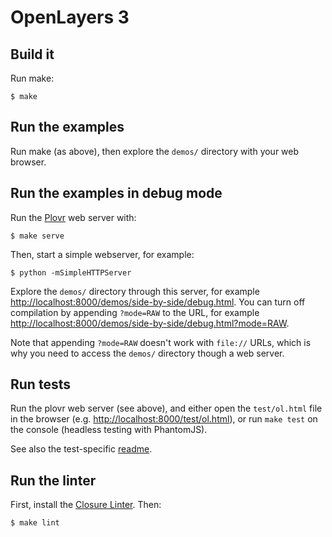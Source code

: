 # OpenLayers 3

## Build it

Run make:

    $ make

## Run the examples

Run make (as above), then explore the `demos/` directory with your web browser.

## Run the examples in debug mode

Run the [Plovr](http://plovr.com/) web server with:

    $ make serve

Then, start a simple webserver, for example:

    $ python -mSimpleHTTPServer

Explore the `demos/` directory through this server, for example <http://localhost:8000/demos/side-by-side/debug.html>. You can turn off compilation by appending `?mode=RAW` to the URL, for example <http://localhost:8000/demos/side-by-side/debug.html?mode=RAW>.

Note that appending `?mode=RAW` doesn't work with `file://` URLs, which is why you need to access the `demos/` directory though a web server.

## Run tests

Run the plovr web server (see above), and either open the `test/ol.html` file
in the browser (e.g. <http://localhost:8000/test/ol.html>), or run `make test`
on the console (headless testing with PhantomJS).

See also the test-specific [readme](https://github.com/openlayers/ol3/tree/master/test).

## Run the linter

First, install the [Closure Linter](https://developers.google.com/closure/utilities/docs/linter_howto).  Then:

    $ make lint
